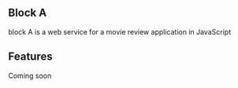 ## Block A

block A is a web service for a movie review application in JavaScript


## Features
Coming soon
